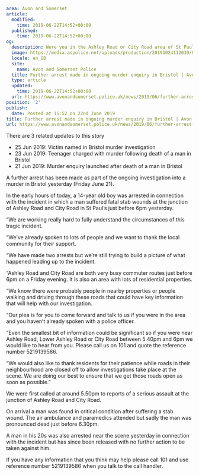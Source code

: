 ```yaml
area: Avon and Somerset
article:
  modified:
    time: 2019-06-22T14:52+00:00
  published:
    time: 2019-06-22T14:52+00:00
og:
  description: Were you in the Ashley Road or City Road area of St Paul&#039;s between 5.40pm and 6pm on Friday evening? If you were we&#039;d like to hear from you.
  image: https://media.aspolice.net/uploads/production/20191024112039/Crest-1.jpg.jpg
  locale: en_GB
  site:
    name: Avon and Somerset Police
  title: Further arrest made in ongoing murder enquiry in Bristol | Avon and Somerset Police
  type: article
  updated:
    time: 2019-06-22T14:52+00:00
  url: https://www.avonandsomerset.police.uk/news/2019/06/further-arrest-made-in-ongoing-murder-enquiry-in-bristol/
position: '2'
publish:
  date: Posted at 15:52 on 22nd June 2019
title: Further arrest made in ongoing murder enquiry in Bristol | Avon and Somerset Police
url: https://www.avonandsomerset.police.uk/news/2019/06/further-arrest-made-in-ongoing-murder-enquiry-in-bristol/
```

There are 3 related updates to this story

 * 25 Jun 2019: Victim named in Bristol murder investigation
 * 23 Jun 2019: Teenager charged with murder following death of a man in Bristol
 * 21 Jun 2019: Murder enquiry launched after death of a man in Bristol

A further arrest has been made as part of the ongoing investigation into a murder in Bristol yesterday (Friday June 21).

In the early hours of today, a 14-year old boy was arrested in connection with the incident in which a man suffered fatal stab wounds at the junction of Ashley Road and City Road in St Paul’s just before 6pm yesterday.

“We are working really hard to fully understand the circumstances of this tragic incident.

“We’ve already spoken to lots of people and we want to thank the local community for their support.

“We have made two arrests but we’re still trying to build a picture of what happened leading up to the incident.

“Ashley Road and City Road are both very busy commuter routes just before 6pm on a Friday evening. It is also an area with lots of residential properties.

“We know there were probably people in nearby properties or people walking and driving through these roads that could have key information that will help with our investigation.

“Our plea is for you to come forward and talk to us if you were in the area and you haven’t already spoken with a police officer.

“Even the smallest bit of information could be significant so if you were near Ashley Road, Lower Ashley Road or City Road between 5.40pm and 6pm we would like to hear from you. Please call us on 101 and quote the reference number 5219139586.

“We would also like to thank residents for their patience while roads in their neighbourhood are closed off to allow investigations take place at the scene. We are doing our best to ensure that we get those roads open as soon as possible.”

We were first called at around 5.50pm to reports of a serious assault at the junction of Ashley Road and City Road.

On arrival a man was found in critical condition after suffering a stab wound. The air ambulance and paramedics attended but sadly the man was pronounced dead just before 6.30pm.

A man in his 20s was also arrested near the scene yesterday in connection with the incident but has since been released with no further action to be taken against him.

If you have any information that you think may help please call 101 and use reference number 5219139586 when you talk to the call handler.
